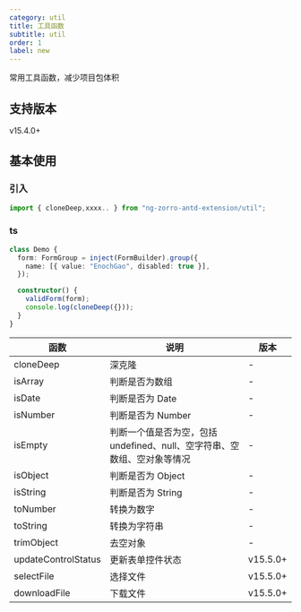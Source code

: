 ```yaml
---
category: util
title: 工具函数
subtitle: util
order: 1
label: new
---
```


常用工具函数，减少项目包体积

## 支持版本

<label type="success">v15.4.0+</label>

## 基本使用

### 引入

```typescript
import { cloneDeep,xxxx.. } from "ng-zorro-antd-extension/util";

```

### ts

```typescript
class Demo {
  form: FormGroup = inject(FormBuilder).group({
    name: [{ value: "EnochGao", disabled: true }],
  });

  constructor() {
    validForm(form);
    console.log(cloneDeep({}));
  }
}
```

| 函数                | 说明                                                                     | 版本                                   |
| ------------------- | ------------------------------------------------------------------------ | -------------------------------------- |
| cloneDeep           | 深克隆                                                                   | -                                      |
| isArray             | 判断是否为数组                                                           | -                                      |
| isDate              | 判断是否为 Date                                                          | -                                      |
| isNumber            | 判断是否为 Number                                                        | -                                      |
| isEmpty             | 判断一个值是否为空，包括 undefined、null、空字符串、空数组、空对象等情况 | -                                      |
| isObject            | 判断是否为 Object                                                        | -                                      |
| isString            | 判断是否为 String                                                        | -                                      |
| toNumber            | 转换为数字                                                               | -                                      |
| toString            | 转换为字符串                                                             | -                                      |
| trimObject          | 去空对象                                                                 | -                                      |
| updateControlStatus | 更新表单控件状态                                                         | <label type="success">v15.5.0+</label> |
| selectFile          | 选择文件                                                                 | <label type="success">v15.5.0+</label> |
| downloadFile        | 下载文件                                                                 | <label type="success">v15.5.0+</label> |
